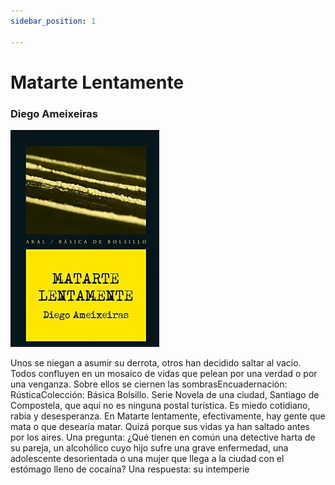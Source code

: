 ```yaml
---
sidebar_position: 1

---
```


# Matarte Lentamente
### Diego Ameixeiras

![mtl](/img/mtl.png)

Unos se niegan a asumir su derrota, otros han decidido saltar al vacío. Todos confluyen en un mosaico de vidas que pelean por una verdad o por una venganza. Sobre ellos se ciernen las sombrasEncuadernación: RústicaColección: Básica Bolsillo. Serie Novela de una ciudad, Santiago de Compostela, que aquí no es ninguna postal turística. Es miedo cotidiano, rabia y desesperanza. En Matarte lentamente, efectivamente, hay gente que mata o que desearía matar. Quizá porque sus vidas ya han saltado antes por los aires. Una pregunta: ¿Qué tienen en común una detective harta de su pareja, un alcohólico cuyo hijo sufre una grave enfermedad, una adolescente desorientada o una mujer que llega a la ciudad con el estómago lleno de cocaína? Una respuesta: su intemperie